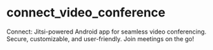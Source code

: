 # connect_video_conference
Connect: Jitsi-powered Android app for seamless video conferencing. Secure, customizable, and user-friendly. Join meetings on the go!
